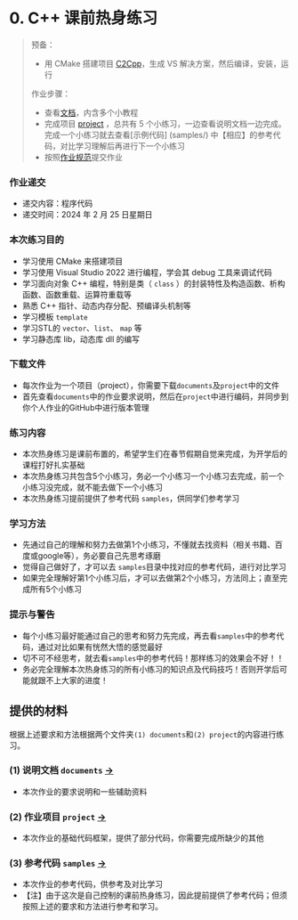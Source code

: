 # 0. C++ 课前热身练习

> 预备：
> - 用 CMake 搭建项目 [C2Cpp](documents/1_BasicDArray/C2Cpp)，生成 VS 解决方案，然后编译，安装，运行
>
> 作业步骤：
> - 查看[文档](documents/)，内含多个小教程
> - 完成项目 [project](project/) ，总共有 5 个小练习，一边查看说明文档一边完成。完成一个小练习就去查看[示例代码] (samples/) 中【相应】的参考代码，对比学习理解后再进行下一个小练习
> - 按照[作业规范](../README.md)提交作业

### 作业递交
- 递交内容：程序代码 
- 递交时间：2024 年 2 月 25 日星期日

### 本次练习目的
- 学习使用 CMake 来搭建项目
- 学习使用 Visual Studio 2022 进行编程，学会其 debug 工具来调试代码
- 学习面向对象 C++ 编程，特别是类（ `class` ）的封装特性及构造函数、析构函数、函数重载、运算符重载等
- 熟悉 C++ 指针、动态内存分配、预编译头机制等
- 学习模板 `template` 
- 学习STL的 `vector`、`list`、 `map` 等
- 学习静态库 lib，动态库 dll 的编写

### 下载文件
- 每次作业为一个项目（project），你需要下载`documents`及`project`中的文件
- 首先查看`documents`中的作业要求说明，然后在`project`中进行编码，并同步到你个人作业的GitHub中进行版本管理

### 练习内容
- 本次热身练习是课前布置的，希望学生们在春节假期自觉来完成，为开学后的课程打好扎实基础
- 本次热身练习共包含5个小练习，务必一个小练习一个小练习去完成，前一个小练习没完成，就不能去做下一个小练习
- 本次热身练习提前提供了参考代码 `samples`，供同学们参考学习

### 学习方法
- 先通过自己的理解和努力去做第1个小练习，不懂就去找资料（相关书籍、百度或google等），务必要自己先思考琢磨
- 觉得自己做好了，才可以去 `samples`目录中找对应的参考代码，进行对比学习
- 如果完全理解好第1个小练习后，才可以去做第2个小练习，方法同上；直至完成所有5个小练习

### 提示与警告
- 每个小练习最好能通过自己的思考和努力先完成，再去看`samples`中的参考代码，通过对比如果有恍然大悟的感觉最好
- 切不可不经思考，就去看`samples`中的参考代码！那样练习的效果会不好！！
- 务必完全理解本次热身练习的所有小练习的知识点及代码技巧！否则开学后可能就跟不上大家的进度！


## 提供的材料

根据上述要求和方法根据两个文件夹`(1) documents`和`(2) project`的内容进行练习。

### (1) 说明文档 `documents` [->](documents/) 

- 本次作业的要求说明和一些辅助资料

### (2) 作业项目 `project` [->](project/) 

- 本次作业的基础代码框架，提供了部分代码，你需要完成所缺少的其他

### (3) 参考代码 `samples` [->](samples/) 

- 本次作业的参考代码，供参考及对比学习
- 【注】由于这次是自己控制的课前热身练习，因此提前提供了参考代码；但须按照上述的要求和方法进行参考和学习。
